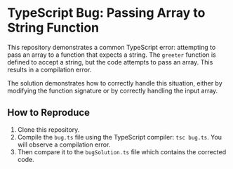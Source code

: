 # TypeScript Bug: Passing Array to String Function

This repository demonstrates a common TypeScript error: attempting to pass an array to a function that expects a string.  The `greeter` function is defined to accept a string, but the code attempts to pass an array. This results in a compilation error.

The solution demonstrates how to correctly handle this situation, either by modifying the function signature or by correctly handling the input array.

## How to Reproduce

1. Clone this repository.
2. Compile the `bug.ts` file using the TypeScript compiler: `tsc bug.ts`. You will observe a compilation error.
3. Then compare it to the `bugSolution.ts` file which contains the corrected code.